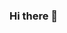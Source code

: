 ### Hi there 👋

<!--
**MuhamadIchsan/muhamadichsan** is a ✨ _special_ ✨ repository because its `README.md` (this file) appears on your GitHub profile.
Backend Developer & Web Development.

![github stats](https://github-readme-stats.vercel.app/api?username=MuhamadIchsan&show_icons=true&bg_color=314e52&title_color=fff&icon_color=fff&text_color=f9f871&show_owner=false)

##### About Me

- 🌱 I’m currently learning React.JS and Flutter

